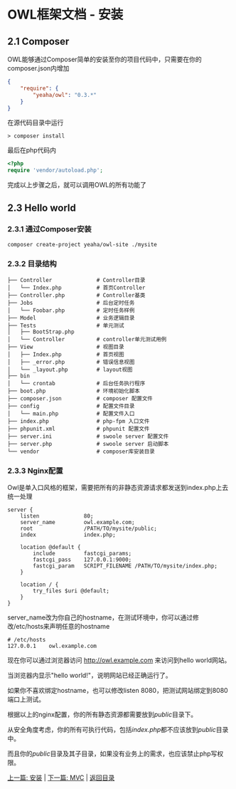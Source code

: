 # OWL框架文档 - 安装

## 2.1 Composer

OWL能够通过Composer简单的安装至你的项目代码中，只需要在你的composer.json内增加

```json
{
    "require": {
        "yeaha/owl": "0.3.*"
    }
}
```

在源代码目录中运行

```shell
> composer install
```

最后在php代码内

```php
<?php
require 'vendor/autoload.php';
```

完成以上步骤之后，就可以调用OWL的所有功能了

## 2.3 Hello world

### 2.3.1 通过Composer安装

```
composer create-project yeaha/owl-site ./mysite
```

### 2.3.2 目录结构

```
├── Controller              # Controller目录
│   └── Index.php           # 首页Controller
├── Controller.php          # Controller基类
├── Jobs                    # 后台定时任务
│   └── Foobar.php          # 定时任务样例
├── Model                   # 业务逻辑目录
├── Tests                   # 单元测试
│   ├── BootStrap.php
│   └── Controller          # controller单元测试用例
├── View                    # 视图目录
│   ├── Index.php           # 首页视图
│   ├── _error.php          # 错误信息视图
│   └── _layout.php         # layout视图
├── bin
│   └── crontab             # 后台任务执行程序
├── boot.php                # 环境初始化脚本
├── composer.json           # composer 配置文件
├── config                  # 配置文件目录
│   └── main.php            # 配置文件入口
├── index.php               # php-fpm 入口文件
├── phpunit.xml             # phpunit 配置文件
├── server.ini              # swoole server 配置文件
├── server.php              # swoole server 启动脚本
└── vendor                  # composer库安装目录
```

### 2.3.3 Nginx配置

Owl是单入口风格的框架，需要把所有的非静态资源请求都发送到index.php上去统一处理

```
server {
    listen              80;
    server_name         owl.example.com;
    root                /PATH/TO/mysite/public;
    index               index.php;

    location @default {
        include         fastcgi_params;
        fastcgi_pass    127.0.0.1:9000;
        fastcgi_param   SCRIPT_FILENAME /PATH/TO/mysite/index.php;
    }

    location / {
        try_files $uri @default;
    }
}
```

server_name改为你自己的hostname，在测试环境中，你可以通过修改/etc/hosts来声明任意的hostname

```
# /etc/hosts
127.0.0.1    owl.example.com
```

现在你可以通过浏览器访问 http://owl.example.com 来访问到hello world网站。

当浏览器内显示"hello world!"，说明网站已经正确运行了。

如果你不喜欢绑定hostname，也可以修改listen 8080，把测试网站绑定到8080端口上测试。

根据以上的nginx配置，你的所有静态资源都需要放到*public*目录下。

从安全角度考虑，你的所有可执行代码，包括*index.php*都不应该放到*public*目录中。

而且你的*public*目录及其子目录，如果没有业务上的需求，也应该禁止php写权限。

[上一篇: 安装](./01.intro.md) | [下一篇: MVC](./03.mvc.md) | [返回目录](./00.toc.md)
